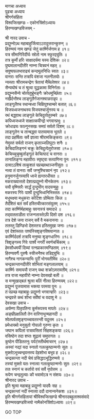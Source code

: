 मागचा अध्याय  
पुढचा अध्याय  
श्रीगर्गसंहिता  
विश्वजित्खण्डः - एकोनत्रिंशोऽध्यायः  
हिरण्यखण्डविजयम् -  
  
श्री नारद उवाच -  
प्रद्युम्नोऽथ महाबाहुर्जित्वाऽऽरादुत्तरान्कुरुन् ॥  
हिरण्मयं नाम खण्डं जेतुं कार्ष्णिर्जगाम ह ॥१॥  
यत्र सीमागिरिर्दीर्घः स्रोतो नाम स्फुरद्द्युतिः ॥  
तत्र कूर्मो हरिः साक्षादर्यमा यस्य देशिकः ॥२॥  
पुष्पमालानदीतीरे नाम्ना चित्रवनं महत् ॥  
सपुष्पफलभाराढ्यं कन्दमूलनिधिः स्वतः ॥३॥  
वानराः सन्ति तत्रापि वंशजा नलनीलयोः ॥  
न्यस्ताः श्रीरामचन्द्रेण त्रेतायां मैथिलेश्वर ॥४॥  
सैन्यघोषं च तं श्रुत्वा युद्धकामा विनिर्गताः ॥  
प्रद्युम्नसैन्ये चोत्पेतुर्भ्रूभङ्गैः क्रोधमूर्च्छिताः ॥५॥  
नखैर्दन्तैश्च लाङ्गूलैर्गजानश्वान्नरान्नृप ॥  
लाङ्गूलैश्च रथान्बध्वा चिक्षिपुश्चाम्बरे बलात् ॥६॥  
विजयध्वजनाथस्य विजयश्चार्जुनस्य च ॥  
रथं बद्ध्वाथ लाङ्गूले केचिदुत्पेतुरम्बरे ॥७॥  
कपिध्वजध्वजे साक्षात्कपीन्द्रो भगवान्प्रभुः ॥  
क्रोधाढ्यः फाल्गुनसखः समग्रं सर्वतो दिशम् ॥८॥  
लाङ्गूलेन च तान्बद्ध्वा पातयामास भूतले ॥  
तदा प्रहर्षिताः सर्वे ज्ञात्वा श्रीरामकिङ्कराः ॥९॥  
नेमुस्तं सर्वतो राजन् कृताञ्जलिपुटाः शनैः ॥  
केचिदालिङ्गनं चक्रुः केचिदुत्पेतुरोजसा ॥१०॥  
केचिच्चुचुम्बुर्लाङ्गूलं केचित्पादं च वानराः ॥  
तानालिङ्ग्य महावीराः स्पृष्ट्वा सत्पाणिना पुनः ॥११॥  
दत्वाऽऽशिषं तत्कुशलं पप्रच्छाथाञ्जनीसुतः ॥  
नत्वा तं वानराः सर्वे जग्मुश्चित्रवनं नृप ॥१२॥  
हनुमानर्जुनस्यापि ध्वजे ह्यन्तरधीयत ॥  
मकराख्यात्ततो देशात्प्रद्युम्नो मीनकेतनः ॥१३॥  
ययौ वृष्णिवरैः सार्द्धं दुन्दुभीन् वादयन्मुहुः ॥  
मकरस्य गिरेः पार्श्वे दुन्दुभिध्वनिभिस्ततः ॥१४॥  
मधुभक्ष्या मधुकराः कोटिशः प्रोथिताः किल ॥  
तैर्दंशितं बलं सर्वं हस्तिचीत्कारसंयुतम् ॥१५॥  
तदा कार्ष्णिर्महाबाहुः पवनास्त्रं समादधे ॥  
तद्‌वातताडीता राजन्गतास्तेऽपि दिशो दश ॥१६॥  
तत्र देशे जना राजन् सर्वे वै मकराननाः ॥  
ततस्तु डिण्डिभो देशस्तत्र हस्तिमुखा जनाः ॥१७॥  
एवं देशांस्ततः पश्यंस्त्रिशृङ्गविषयान्गतः ॥  
कार्ष्णिर्ददर्श तत्रापि मनुष्या शृङ्गधारिणः ॥१८॥  
त्रिशृङ्गस्य गिरेः पार्श्वे नगरीं स्वर्णचर्चिकाम् ॥  
हेमसौधमयीं दिव्यां रत्नप्राकारमण्डिताम् ॥१९॥  
हिरण्यवर्णैः पुरुषैः स्त्रीजनैश्च तडिद्द्युभिः ॥  
नागैश्च नागकन्याभिः पुरीं भोगवतीमिव ॥२०॥  
चन्द्रकान्तानदीतीरे शोभितां मङ्गलालयाम् ॥  
कार्ष्णिः समाययौ राजन् यथा शक्रोऽमरावतीम् ॥२१॥  
तत्र राजा महावीरो नाम्ना देवसखो बली ॥  
स मन्मुखाद्‌बलं श्रुत्वा बलिं नीत्वा हिरण्मयम् ॥२२॥  
प्रद्युम्नं पूजयामास भक्त्या परमया पुनः ॥  
तं पप्रच्छ महाबाहुः प्रद्युम्नो भगवान्हरिः ॥२३॥  
चन्द्रवत्ते कथं शोभा सर्वेषां च वदाशु मे ॥  
देवसखा उवाच -  
अर्यम्णा पितृपतिना कूर्मरूपस्य मापतेः ॥२४॥  
अङ्घ्रीप्रक्षलितौ तेन वारिणाभून्महानदी ॥  
श्वेतपर्वतशृङ्गाच्चावतरन्ती यदूत्तम ॥२५॥  
प्रमेधाख्यो मनुसुतो गोपालो गुरुणा कृतः ॥  
जघान कपिलां रात्रावसितां सिंहशङ्कया ॥२६॥  
वसिष्ठेन तदा शप्तः शूद्रत्वं समुपागतः ॥  
कुष्ठेन पीडिततनुः पर्यटंस्तीर्थमाचरन् ॥२७॥  
अस्यां नद्यां यदा स्नातो गलत्कुष्ठान्मनोः सुतः ॥  
मुक्तोऽभूच्चन्द्रवत्तस्य देहशोभा बभूव ह ॥२८॥  
चन्द्रकान्ता नदी चेयं प्रसिद्धाऽभूद्धिरण्मये ॥  
तस्यां मुक्तो यतः स्नात्वा गलत्कुष्ठान्मनोः सुतः ॥२९॥  
ततः स्नानं च कर्तारो वयं सर्वे नृपोत्तम ॥  
रूपेण चन्द्रतुल्याः कौ भवामोऽत्र न संशयः ॥३०॥  
श्रीनारद उवाच -  
इति श्रुत्वा महाबाहु प्रद्युम्नो यादवैः सह ॥  
चन्द्रकान्तां नदीं स्नात्वा ददौ दानान्यनेकशः ॥३१॥  
इति श्रीगर्गसंहितायां श्रीविश्वजित्खण्डे श्रीनारदबहुलाश्वसंवादे  
हिरण्मयखण्डविजयो नामैकोनत्रिंशोऽध्यायः ॥२९॥  
  
GO TOP
